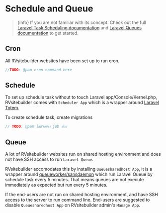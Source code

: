 # Schedule and Queue

 > {info} If you are not familiar with its concept. Check out the full [Laravel Task Scheduling documentation](https://laravel.com/docs/master/scheduling) and [Laravel Queues documentation](https://laravel.com/docs/master/queues) to get started. 

## Cron

All RVsitebuilder websites have been set up to run cron.

```php
//TODO: @pam cron command here
```

## Schedule

To set up schedule task without to touch Laravel app/Console/Kernel.php, RVsitebuilder comes with `Scheduler App` which is a wrapper around [Laravel Totem](https://github.com/codestudiohq/laravel-totem). 

To create schedule task, create migrations

```php
// TODO: @pam ใส่ตัวอย่าง job ด้วย

```


## Queue

A lot of RVsitebuilder websites run on shared hosting environment and does not have SSH access to run `Laravel Queue`. 

RVsitebuilder accomodates this by installing `Queuesharedhost App`, it is a wrapper around [queueworker/sansdaemon](https://github.com/orobogenius/sansdaemon) which run Laravel Queue by schedule task every 5 minutes. That means queues are not execute immediately as expected but run every 5 minutes.

If the end-users are not run on shared hosting environment, and have SSH access to the server to run command line.  End-users are suggested to disable `Queuesharedhost App` on RVsitebuilder admin's `Manage App`.

